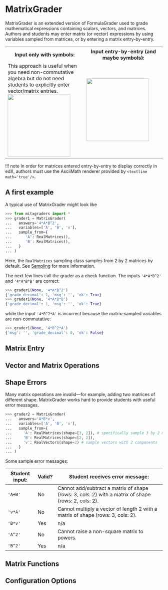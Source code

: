 # MatrixGrader
MatrixGrader is an extended version of FormulaGrader used to grade mathematical expressions containing scalars, vectors, and matrices. Authors and students may enter matrix (or vector) expressions by using variables sampled from matrices, or by entering a matrix entry-by-entry.

<table>
  <tr>
    <th style='width:50%'>Input only with symbols:</th>
    <th style='width:50%'>Input entry-by-entry (and maybe symbols):</th>
  </tr>
  <tr>
    <td>
      This approach is useful when you need non-commutative algebra but do not need students to explicitly enter vector/matrix entries. <br/>
      <img src='../input_by_symbol.png' width='200px'/>
    </td>
    <td>
      <img src='../input_by_entries.png' width='200px'/>
    </td>
  </tr>
</table>

!!! note
    In order for matrices entered entry-by-entry to display correctly in edX, authors must use the AsciiMath renderer provided by `<textline math='true'/>`.

## A first example
A typical use of MatrixGrader might look like

```python
>>> from mitxgraders import *
>>> grader1 = MatrixGrader(
...   answers='4*A*B^2',
...   variables=['A', 'B', 'v'],
...   sample_from={
...      'A': RealMatrices(),
...      'B': RealMatrices(),
...   }
... )

```
Here, the `RealMatrices` sampling class samples from 2 by 2 matrices by default. See [Sampling](../sampling.md#variable-sampling-vectors-and-matrices) for more information.

The next few lines call the grader as a check function. The inputs `'4*A*B^2'` and `'4*A*B*B'` are correct:
```python
>>> grader1(None, '4*A*B^2')
{'grade_decimal': 1, 'msg': '', 'ok': True}
>>> grader1(None, '4*A*B*B')
{'grade_decimal': 1, 'msg': '', 'ok': True}

```
while the input `'4*B^2*A'` is incorrect because the matrix-sampled variables are non-commutative:
```python
>>> grader1(None, '4*B^2*A')
{'msg': '', 'grade_decimal': 0, 'ok': False}

```

## Matrix Entry

## Vector and Matrix Operations

## Shape Errors
Many matrix operations are invalid&mdash;for example, adding two matrices of different shape. MatrixGrader works hard to provide students with useful error messages.

```python
>>> grader2 = MatrixGrader(
...   answers='A*B*v',
...   variables=['A', 'B', 'v'],
...   sample_from={
...     'A': RealMatrices(shape=[3, 2]), # specifically sample 3 by 2 matrices
...     'B': RealMatrices(shape=[2, 2]),
...     'v': RealVectors(shape=2) # sample vectors with 2 components
...   }
... )

```

<!-- ```python
>>> grader2(None, 'A + B')
Traceback (most recent call last):
MathArrayShapeError: Cannot add/subtract a matrix of shape (rows: 3, cols: 2) with a matrix of shape (rows: 2, cols: 2).


>>> grader2(None, 'v*A')
Traceback (most recent call last):
MathArrayShapeError: Cannot multiply a vector of length 2 with a matrix of shape (rows: 3, cols: 2).

>>> grader2(None, 'A^2')
Traceback (most recent call last):
MathArrayShapeError: Cannot raise a non-square matrix to powers.

``` -->

Some sample error messages:

| Student input:  | Valid?  | Student receives error message:   |
|---  |--- |--- |
| `'A+B'` | No  |  Cannot add/subtract a matrix of shape (rows: 3, cols: 2) with a matrix of shape (rows: 2, cols: 2). |
| `'v*A'` | No  |  Cannot multiply a vector of length 2 with a matrix of shape (rows: 3, cols: 2).   |
| `'B*v'` | Yes |  n/a  |
| `'A^2'`   | No  |  Cannot raise a non-square matrix to powers.    |
| `'B^2'`   | Yes |  n/a    |

## Matrix Functions

## Configuration Options
